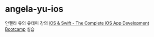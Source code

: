 # angela-yu-ios

안젤라 유의 유데미 강의 [iOS & Swift - The Complete iOS App Development Bootcamp](https://www.udemy.com/course/ios-13-app-development-bootcamp) 실습
